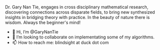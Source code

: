 Dr. Gary Nan Tie, engages in cross disciplinary mathematical research, discovering connections across disparate fields, 
to bring new synthesized insights in bridging theory with practice.
In the beauty of nature there is wisdom.
Always the beginner's mind!

- 👋 Hi, I’m @GaryNanTie
- 💞️ I’m looking to collaborate on implementating some of my algorithms.
- 📫 How to reach me:  blindsight at duck dot com
  

<!---
GaryNanTie/GaryNanTie is a ✨ special ✨ repository because its `README.md` (this file) appears on your GitHub profile.
You can click the Preview link to take a look at your changes.
--->
